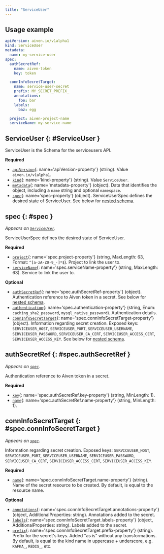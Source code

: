 ```yaml
---
title: "ServiceUser"
---
```


## Usage example

```yaml
apiVersion: aiven.io/v1alpha1
kind: ServiceUser
metadata:
  name: my-service-user
spec:
  authSecretRef:
    name: aiven-token
    key: token

  connInfoSecretTarget:
    name: service-user-secret
    prefix: MY_SECRET_PREFIX_
    annotations:
      foo: bar
    labels:
      baz: egg

  project: aiven-project-name
  serviceName: my-service-name
```

## ServiceUser {: #ServiceUser }

ServiceUser is the Schema for the serviceusers API.

**Required**

- [`apiVersion`](#apiVersion-property){: name='apiVersion-property'} (string). Value `aiven.io/v1alpha1`.
- [`kind`](#kind-property){: name='kind-property'} (string). Value `ServiceUser`.
- [`metadata`](#metadata-property){: name='metadata-property'} (object). Data that identifies the object, including a `name` string and optional `namespace`.
- [`spec`](#spec-property){: name='spec-property'} (object). ServiceUserSpec defines the desired state of ServiceUser. See below for [nested schema](#spec).

## spec {: #spec }

_Appears on [`ServiceUser`](#ServiceUser)._

ServiceUserSpec defines the desired state of ServiceUser.

**Required**

- [`project`](#spec.project-property){: name='spec.project-property'} (string, MaxLength: 63, Format: `^[a-zA-Z0-9_-]*$`). Project to link the user to.
- [`serviceName`](#spec.serviceName-property){: name='spec.serviceName-property'} (string, MaxLength: 63). Service to link the user to.

**Optional**

- [`authSecretRef`](#spec.authSecretRef-property){: name='spec.authSecretRef-property'} (object). Authentication reference to Aiven token in a secret. See below for [nested schema](#spec.authSecretRef).
- [`authentication`](#spec.authentication-property){: name='spec.authentication-property'} (string, Enum: `caching_sha2_password`, `mysql_native_password`). Authentication details.
- [`connInfoSecretTarget`](#spec.connInfoSecretTarget-property){: name='spec.connInfoSecretTarget-property'} (object). Information regarding secret creation. Exposed keys: `SERVICEUSER_HOST`, `SERVICEUSER_PORT`, `SERVICEUSER_USERNAME`, `SERVICEUSER_PASSWORD`, `SERVICEUSER_CA_CERT`, `SERVICEUSER_ACCESS_CERT`, `SERVICEUSER_ACCESS_KEY`. See below for [nested schema](#spec.connInfoSecretTarget).

## authSecretRef {: #spec.authSecretRef }

_Appears on [`spec`](#spec)._

Authentication reference to Aiven token in a secret.

**Required**

- [`key`](#spec.authSecretRef.key-property){: name='spec.authSecretRef.key-property'} (string, MinLength: 1).
- [`name`](#spec.authSecretRef.name-property){: name='spec.authSecretRef.name-property'} (string, MinLength: 1).

## connInfoSecretTarget {: #spec.connInfoSecretTarget }

_Appears on [`spec`](#spec)._

Information regarding secret creation. Exposed keys: `SERVICEUSER_HOST`, `SERVICEUSER_PORT`, `SERVICEUSER_USERNAME`, `SERVICEUSER_PASSWORD`, `SERVICEUSER_CA_CERT`, `SERVICEUSER_ACCESS_CERT`, `SERVICEUSER_ACCESS_KEY`.

**Required**

- [`name`](#spec.connInfoSecretTarget.name-property){: name='spec.connInfoSecretTarget.name-property'} (string). Name of the secret resource to be created. By default, is equal to the resource name.

**Optional**

- [`annotations`](#spec.connInfoSecretTarget.annotations-property){: name='spec.connInfoSecretTarget.annotations-property'} (object, AdditionalProperties: string). Annotations added to the secret.
- [`labels`](#spec.connInfoSecretTarget.labels-property){: name='spec.connInfoSecretTarget.labels-property'} (object, AdditionalProperties: string). Labels added to the secret.
- [`prefix`](#spec.connInfoSecretTarget.prefix-property){: name='spec.connInfoSecretTarget.prefix-property'} (string). Prefix for the secret's keys. Added "as is" without any transformations. By default, is equal to the kind name in uppercase + underscore, e.g. `KAFKA_`, `REDIS_`, etc.

